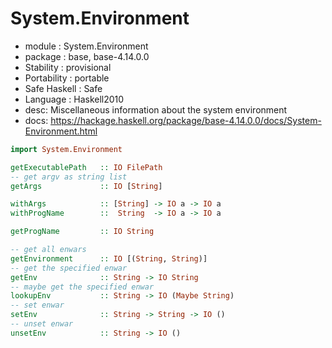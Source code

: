 # System.Environment

- module        : System.Environment
- package       : base, base-4.14.0.0
- Stability     : provisional
- Portability   : portable
- Safe Haskell  : Safe
- Language      : Haskell2010
- desc: Miscellaneous information about the system environment
- docs: https://hackage.haskell.org/package/base-4.14.0.0/docs/System-Environment.html


```hs
import System.Environment

getExecutablePath   :: IO FilePath
-- get argv as string list
getArgs             :: IO [String]

withArgs            :: [String] -> IO a -> IO a
withProgName        ::  String  -> IO a -> IO a

getProgName         :: IO String

-- get all enwars
getEnvironment      :: IO [(String, String)]
-- get the specified enwar
getEnv              :: String -> IO String
-- maybe get the specified enwar
lookupEnv           :: String -> IO (Maybe String)
-- set enwar
setEnv              :: String -> String -> IO ()
-- unset enwar
unsetEnv            :: String -> IO ()
```

